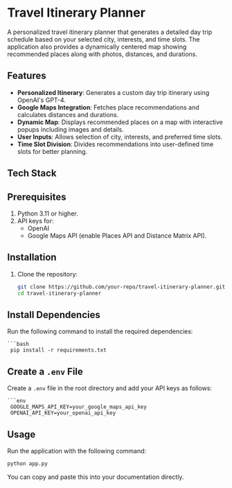 # Travel Itinerary Planner

A personalized travel itinerary planner that generates a detailed day trip schedule based on your selected city, interests, and time slots. The application also provides a dynamically centered map showing recommended places along with photos, distances, and durations.

## Features

- **Personalized Itinerary**: Generates a custom day trip itinerary using OpenAI's GPT-4.
- **Google Maps Integration**: Fetches place recommendations and calculates distances and durations.
- **Dynamic Map**: Displays recommended places on a map with interactive popups including images and details.
- **User Inputs**: Allows selection of city, interests, and preferred time slots.
- **Time Slot Division**: Divides recommendations into user-defined time slots for better planning.

## Tech Stack

## Prerequisites

1. Python 3.11 or higher.
2. API keys for:
   - OpenAI
   - Google Maps API (enable Places API and Distance Matrix API).

## Installation

1. Clone the repository:
   ```bash
   git clone https://github.com/your-repo/travel-itinerary-planner.git
   cd travel-itinerary-planner
## Install Dependencies

Run the following command to install the required dependencies:

    ```bash
     pip install -r requirements.txt

## Create a `.env` File

Create a `.env` file in the root directory and add your API keys as follows:

    ```env
     GOOGLE_MAPS_API_KEY=your_google_maps_api_key
     OPENAI_API_KEY=your_openai_api_key
   
## Usage

Run the application with the following command:

```bash
python app.py
```

You can copy and paste this into your documentation directly.
```

